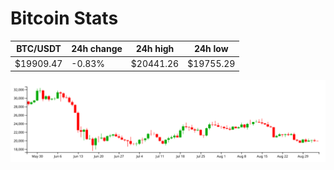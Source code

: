 # Bitcoin Stats

BTC/USDT|24h change|24h high|24h low|
|---|---|---|---|
|$19909.47|-0.83%|$20441.26|$19755.29|

<img src="./chart.svg">
